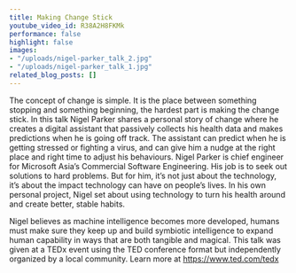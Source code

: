```yaml
---
title: Making Change Stick
youtube_video_id: R38A2H8FKMk
performance: false
highlight: false
images:
- "/uploads/nigel-parker_talk_2.jpg"
- "/uploads/nigel-parker_talk_1.jpg"
related_blog_posts: []
---
```


The concept of change is simple. It is the place between something stopping and something beginning, the hardest part is making the change stick. In this talk Nigel Parker shares a personal story of change where he creates a digital assistant that passively collects his health data and makes predictions when he is going off track. The assistant can predict when he is getting stressed or fighting a virus, and can give him a nudge at the right place and right time to adjust his behaviours. Nigel Parker is chief engineer for Microsoft Asia’s Commercial Software Engineering. His job is to seek out solutions to hard problems. But for him, it’s not just about the technology, it’s about the impact technology can have on people’s lives. In his own personal project, Nigel set about using technology to turn his health around and create better, stable habits.

Nigel believes as machine intelligence becomes more developed, humans must make sure they keep up and build symbiotic intelligence to expand human capability in ways that are both tangible and magical. This talk was given at a TEDx event using the TED conference format but independently organized by a local community. Learn more at https://www.ted.com/tedx
